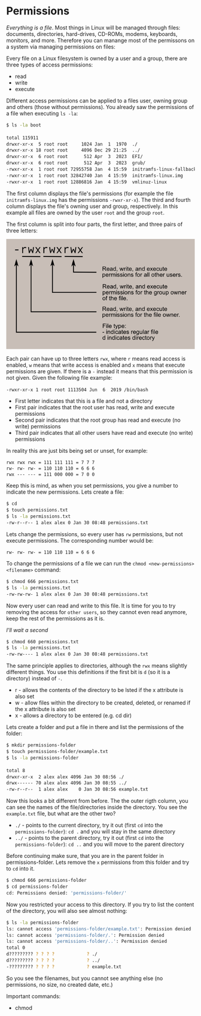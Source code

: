 # Permissions

_Everything is a file_. Most things in Linux will be managed through files: documents, directories,
hard-drives, CD-ROMs, modems, keyboards, monitors, and more. Therefore you can manange most of the permissons
on a system via managing permissions on files:

Every file on a Linux filesystem is owned by a user and a group, there are three types of access permissions:

- read
- write
- execute

Different access permissions can be applied to a files user, owning group and others (those without permissions).
You already saw the permissions of a file when executing `ls -la`:

```sh
$ ls -la boot

total 115911
drwxr-xr-x  5 root root     1024 Jan  1  1970  ./
drwxr-xr-x 18 root root     4096 Dec 29 21:25  ../
drwxr-xr-x  6 root root      512 Apr  3  2023  EFI/
drwxr-xr-x  6 root root      512 Apr  3  2023  grub/
-rwxr-xr-x  1 root root 72955758 Jan  4 15:59  initramfs-linux-fallback.img
-rwxr-xr-x  1 root root 32842740 Jan  4 15:59  initramfs-linux.img
-rwxr-xr-x  1 root root 12886816 Jan  4 15:59  vmlinuz-linux
```

The first column displays the file's permissions (for example the file `initramfs-linux.img` has the permissions
`-rwxr-xr-x`). The third and fourth column displays the file's owning user and group, respectively. In this example
all files are owned by the user `root` and the group `root`.

The first column is split into four parts, the first letter, and three pairs of three letters:

![](images/file_permissions.png)

Each pair can have up to three letters `rwx`, where `r` means read access is enabled, `w` means that
write access is enabled and `x` means that execute permissions are given. If there is a `-` instead
it means that this permission is not given. Given the following file example:

`-rwxr-xr-x 1 root root 1113504 Jun  6  2019 /bin/bash`

- First letter indicates that this is a file and not a directory
- First pair indicates that the root user has read, write and execute permissions
- Second pair indicates that the root group has read and execute (no write) permissions
- Third pair indicates that all other users have read and execute (no write) permissions

In reality this are just bits being set or unset, for example:

```
rwx rwx rwx = 111 111 111 = 7 7 7
rw- rw- rw- = 110 110 110 = 6 6 6
rwx --- --- = 111 000 000 = 7 0 0
```

Keep this is mind, as when you set permissions, you give a number to indicate the new permissions.
Lets create a file:

```sh
$ cd
$ touch permissions.txt
$ ls -la permissions.txt
-rw-r--r-- 1 alex alex 0 Jan 30 08:48 permissions.txt
```

Lets change the permissions, so every user has `rw` permissions, but not execute permissions. The corresponding
number would be:

```
rw- rw- rw- = 110 110 110 = 6 6 6
```

To change the permissions of a file we can run the `chmod <new-permissions> <filename>` command:

```sh
$ chmod 666 permissions.txt
$ ls -la permissions.txt
-rw-rw-rw- 1 alex alex 0 Jan 30 08:48 permissions.txt
```

Now every user can read and write to this file.
It is time for you to try removing the access for `other users`, so they
cannot even read anymore, keep the rest of the permissions as it is.

_I'll wait a second_

```sh
$ chmod 660 permissions.txt
$ ls -la permissions.txt
-rw-rw---- 1 alex alex 0 Jan 30 08:48 permissions.txt
```

The same principle applies to directories, although the `rwx` means slightly different things. You use
this definitions if the first bit is `d` (so it is a directory) instead of `-`.

- r - allows the contents of the directory to be lsted if the x attribute is also set
- w - allow files within the directory to be created, deleted, or renamed if the x attribute is also set
- x - allows a directory to be entered (e.g. cd dir)

Lets create a folder and put a file in there and list the permissions of the folder:

```sh
$ mkdir permissions-folder
$ touch permissions-folder/example.txt
$ ls -la permissions-folder

total 8
drwxr-xr-x  2 alex alex 4096 Jan 30 08:56 ./
drwx------ 70 alex alex 4096 Jan 30 08:55 ../
-rw-r--r--  1 alex alex    0 Jan 30 08:56 example.txt
```

Now this looks a bit different from before. The the outer rigth column, you can see the names of the
file/directories inside the directory. You see the `example.txt` file, but what are the other two?

- `./` - points to the current directory, try it out (first `cd` into the `permissions-folder`):
  `cd .` and you will stay in the same directory
- `../` - points to the parent directory, try it out (first `cd` into the `permissions-folder`):
  `cd ..` and you will move to the parent directory

Before continuing make sure, that you are in the parent folder in permissions-folder. Lets remove the
`x` permissions from this folder and try to `cd` into it.

```sh
$ chmod 666 permissions-folder
$ cd permissions-folder
cd: Permissions denied: 'permissions-folder/'
```

Now you restricted your access to this directory. If you try to list the content of the directory,
you will also see almost nothing:

```sh
$ ls -la permissions-folder
ls: cannot access 'permissions-folder/example.txt': Permission denied
ls: cannot access 'permissions-folder/.': Permission denied
ls: cannot access 'permissions-folder/..': Permission denied
total 0
d????????? ? ? ? ?            ? ./
d????????? ? ? ? ?            ? ../
-????????? ? ? ? ?            ? example.txt
```

So you see the filenames, but you cannot see anything else (no permissions, no size, no created date, etc.)

Important commands:

- chmod <new-permissions> <filename>
